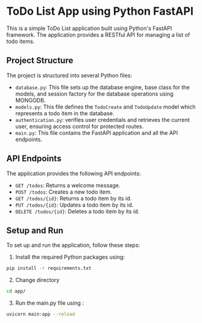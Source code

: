 # ToDo List App using Python FastAPI

This is a simple ToDo List application built using Python's FastAPI framework. The application provides a RESTful API for managing a list of todo items.

## Project Structure

The project is structured into several Python files:

- `database.py`: This file sets up the database engine, base class for the models, and session factory for the database operations using MONGODB.
- `models.py`: This file defines the `TodoCreate` and `TodoUpdate` model which represents a todo item in the database.
- `authentication.py`: verifies user credentials and retrieves the current user, ensuring access control for protected routes.
- `main.py`: This file contains the FastAPI application and all the API endpoints.

## API Endpoints

The application provides the following API endpoints:

- `GET /todos`: Returns a welcome message.
- `POST /todos`: Creates a new todo item.
- `GET /todos/{id}`: Returns a todo item by its id.
- `PUT /todos/{id}`: Updates a todo item by its id.
- `DELETE /todos/{id}`: Deletes a todo item by its id.


## Setup and Run

To set up and run the application, follow these steps:

1. Install the required Python packages using:
```bash
pip install -r requirements.txt
```
2. Change directory 
```bash
cd app/
```
3. Run the main.py file using :
```bash
uvicorn main:app --reload
```